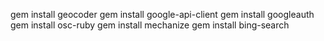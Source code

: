 gem install geocoder
gem install google-api-client
gem install googleauth
gem install osc-ruby
gem install mechanize
gem install bing-search